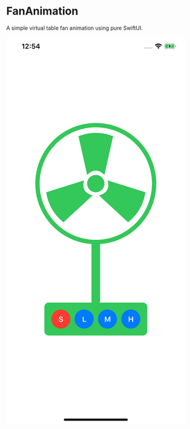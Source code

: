 # FanAnimation

A simple virtual table fan animation using pure SwiftUI.

![Demo](https://github.com/karthironald/FanAnimation/blob/master/Image.png)
